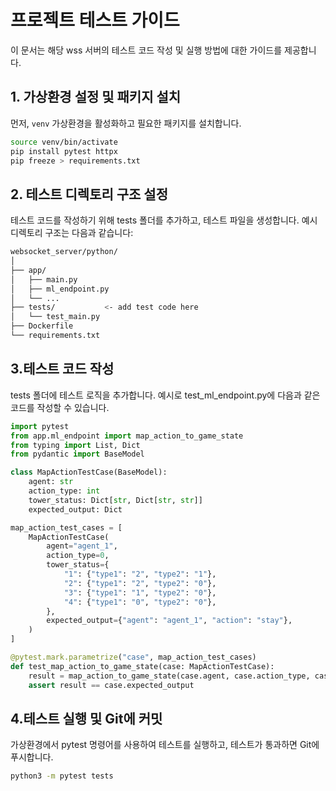 # 프로젝트 테스트 가이드

이 문서는 해당 wss 서버의 테스트 코드 작성 및 실행 방법에 대한 가이드를 제공합니다.

## 1. 가상환경 설정 및 패키지 설치

먼저, `venv` 가상환경을 활성화하고 필요한 패키지를 설치합니다.

```bash
source venv/bin/activate
pip install pytest httpx
pip freeze > requirements.txt
```

## 2. 테스트 디렉토리 구조 설정
테스트 코드를 작성하기 위해 tests 폴더를 추가하고, 테스트 파일을 생성합니다. 예시 디렉토리 구조는 다음과 같습니다:

```bash
websocket_server/python/
│
├── app/
│   ├── main.py
│   ├── ml_endpoint.py
│   └── ...
├── tests/           <- add test code here
│   └── test_main.py
├── Dockerfile
└── requirements.txt
```

## 3.테스트 코드 작성
tests 폴더에 테스트 로직을 추가합니다. 예시로 test_ml_endpoint.py에 다음과 같은 코드를 작성할 수 있습니다.
```python
import pytest
from app.ml_endpoint import map_action_to_game_state
from typing import List, Dict
from pydantic import BaseModel

class MapActionTestCase(BaseModel):
    agent: str
    action_type: int
    tower_status: Dict[str, Dict[str, str]]
    expected_output: Dict

map_action_test_cases = [
    MapActionTestCase(
        agent="agent_1",
        action_type=0,
        tower_status={
            "1": {"type1": "2", "type2": "1"},
            "2": {"type1": "2", "type2": "0"},
            "3": {"type1": "1", "type2": "0"},
            "4": {"type1": "0", "type2": "0"},
        },
        expected_output={"agent": "agent_1", "action": "stay"},
    )
]

@pytest.mark.parametrize("case", map_action_test_cases)
def test_map_action_to_game_state(case: MapActionTestCase):
    result = map_action_to_game_state(case.agent, case.action_type, case.tower_status)
    assert result == case.expected_output
```

## 4.테스트 실행 및 Git에 커밋
가상환경에서 pytest 명령어를 사용하여 테스트를 실행하고, 테스트가 통과하면 Git에 푸시합니다.

```bash
python3 -m pytest tests
```


